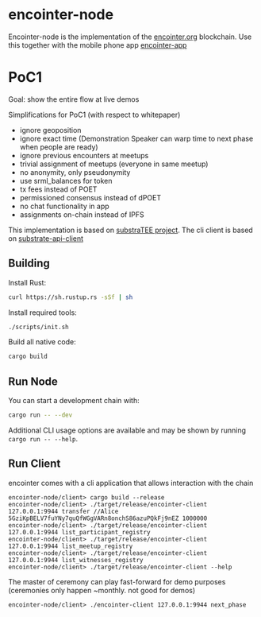# encointer-node
Encointer-node is the implementation of the [encointer.org](https://encointer.org) blockchain.
Use this together with the mobile phone app [encointer-app](https://github.com/encointer/encointer-app) 

# PoC1
Goal: show the entire flow at live demos

Simplifications for PoC1 (with respect to whitepaper)

* ignore geoposition
* ignore exact time (Demonstration Speaker can warp time to next phase when people are ready)
* ignore previous encounters at meetups
* trivial assignment of meetups (everyone in same meetup)
* no anonymity, only pseudonymity
* use srml_balances for token
* tx fees instead of POET
* permissioned consensus instead of dPOET
* no chat functionality in app
* assignments on-chain instead of IPFS

This implementation is based on [substraTEE project](https://github.com/scs/substraTEE). The cli client is based on [substrate-api-client](https://github.com/scs/substrate-api-client)

## Building

Install Rust:

```bash
curl https://sh.rustup.rs -sSf | sh
```

Install required tools:

```bash
./scripts/init.sh
```

Build all native code:

```bash
cargo build
```

## Run Node

You can start a development chain with:

```bash
cargo run -- --dev
```

Additional CLI usage options are available and may be shown by running `cargo run -- --help`.

## Run Client
encointer comes with a cli application that allows interaction with the chain

```
encointer-node/client> cargo build --release
encointer-node/client> ./target/release/encointer-client 127.0.0.1:9944 transfer //Alice 5GziKpBELV7fuYNy7quQfWGgVARn8onchS86azuPQkFj9nEZ 1000000
encointer-node/client> ./target/release/encointer-client 127.0.0.1:9944 list_participant_registry
encointer-node/client> ./target/release/encointer-client 127.0.0.1:9944 list_meetup_registry
encointer-node/client> ./target/release/encointer-client 127.0.0.1:9944 list_witnesses_registry
encointer-node/client> ./target/release/encointer-client --help
``` 
The master of ceremony can play fast-forward for demo purposes (ceremonies only happen ~monthly. not good for demos)
```
encointer-node/client> ./encointer-client 127.0.0.1:9944 next_phase
```

